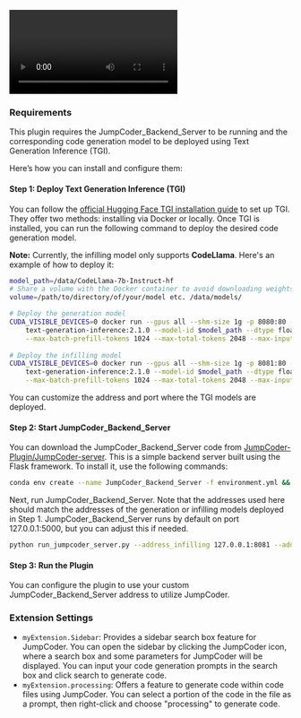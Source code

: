 <video src="../assets/sample.mp4"></video>


### Requirements

This plugin requires the JumpCoder_Backend_Server to be running and the corresponding code generation model to be deployed using Text Generation Inference (TGI).

Here’s how you can install and configure them:

#### Step 1: Deploy Text Generation Inference (TGI)

You can follow the [official Hugging Face TGI installation guide](https://github.com/huggingface/text-generation-inference/blob/main/README.md) to set up TGI. They offer two methods: installing via Docker or locally. Once TGI is installed, you can run the following command to deploy the desired code generation model.

**Note:** Currently, the infilling model only supports **CodeLlama**. Here's an example of how to deploy it:

```bash
model_path=/data/CodeLlama-7b-Instruct-hf
# Share a volume with the Docker container to avoid downloading weights every run
volume=/path/to/directory/of/your/model etc. /data/models/

# Deploy the generation model
CUDA_VISIBLE_DEVICES=0 docker run --gpus all --shm-size 1g -p 8080:80 -v $volume:/data \
    text-generation-inference:2.1.0 --model-id $model_path --dtype float16 --num-shard 1 --max-batch-total-tokens 2048 \
    --max-batch-prefill-tokens 1024 --max-total-tokens 2048 --max-input-tokens 1024 --cuda-memory-fraction 0.4
    
# Deploy the infilling model
CUDA_VISIBLE_DEVICES=0 docker run --gpus all --shm-size 1g -p 8081:80 -v $volume:/data \
    text-generation-inference:2.1.0 --model-id $model_path --dtype float16 --num-shard 1 --max-batch-total-tokens 2048 \
    --max-batch-prefill-tokens 1024 --max-total-tokens 2048 --max-input-tokens 1024 --cuda-memory-fraction 0.4
```

You can customize the address and port where the TGI models are deployed.

#### Step 2: Start JumpCoder_Backend_Server

You can download the JumpCoder_Backend_Server code from [JumpCoder-Plugin/JumpCoder-server](https://github.com/Avabowler/JumpCoder-Plugin/tree/main/JumpCoder-server). This is a simple backend server built using the Flask framework. To install it, use the following commands:

```bash
conda env create --name JumpCoder_Backend_Server -f environment.yml && conda activate JumpCoder_Backend_Server
```

Next, run JumpCoder_Backend_Server. Note that the addresses used here should match the addresses of the generation or infilling models deployed in Step 1. JumpCoder_Backend_Server runs by default on port 127.0.0.1:5000, but you can adjust this if needed.

```bash
python run_jumpcoder_server.py --address_infilling 127.0.0.1:8081 --address_generation 127.0.0.1:8080
```

#### Step 3: Run the Plugin

You can configure the plugin to use your custom JumpCoder_Backend_Server address to utilize JumpCoder.

### Extension Settings

- `myExtension.Sidebar`: Provides a sidebar search box feature for JumpCoder. You can open the sidebar by clicking the JumpCoder icon, where a search box and some parameters for JumpCoder will be displayed. You can input your code generation prompts in the search box and click search to generate code.
- `myExtension.processing`: Offers a feature to generate code within code files using JumpCoder. You can select a portion of the code in the file as a prompt, then right-click and choose "processing" to generate code.